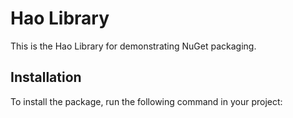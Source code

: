 ﻿# Hao Library

This is the Hao Library for demonstrating NuGet packaging.

## Installation

To install the package, run the following command in your project:

